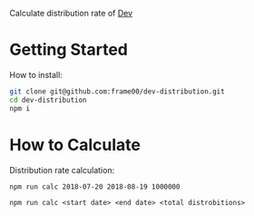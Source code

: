 Calculate distribution rate of [Dev]('https://devtoken.rocks/')

# Getting Started

How to install:

```bash
git clone git@github.com:frame00/dev-distribution.git
cd dev-distribution
npm i
```

# How to Calculate

Distribution rate calculation:

```bash
npm run calc 2018-07-20 2018-08-19 1000000
```

`npm run calc <start date> <end date> <total distrobitions>`

